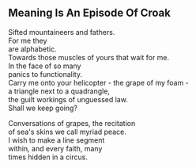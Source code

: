 Meaning Is An Episode Of Croak
------------------------------
Sifted mountaineers and fathers.  
For me they  
are alphabetic.  
Towards those muscles of yours that wait for me.  
In the face of so many  
panics to functionality.  
Carry me onto your helicopter - the grape of my foam -  
a triangle next to a quadrangle,  
the guilt workings of unguessed law.  
Shall we keep going?  
  
Conversations of grapes, the recitation  
of sea's skins we call myriad peace.  
I wish to make a line segment  
within, and every faith, many  
times hidden in a circus.  
